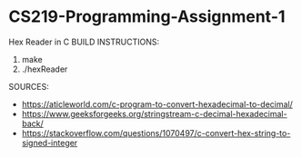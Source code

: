 # CS219-Programming-Assignment-1
Hex Reader in C
BUILD INSTRUCTIONS:
1. make
2. ./hexReader

SOURCES:
 - https://aticleworld.com/c-program-to-convert-hexadecimal-to-decimal/
 - https://www.geeksforgeeks.org/stringstream-c-decimal-hexadecimal-back/
 - https://stackoverflow.com/questions/1070497/c-convert-hex-string-to-signed-integer
